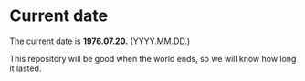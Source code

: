 # Current date

The current date is **1976.07.20.** (YYYY.MM.DD.)

This repository will be good when the world ends, so we will know how long it lasted.